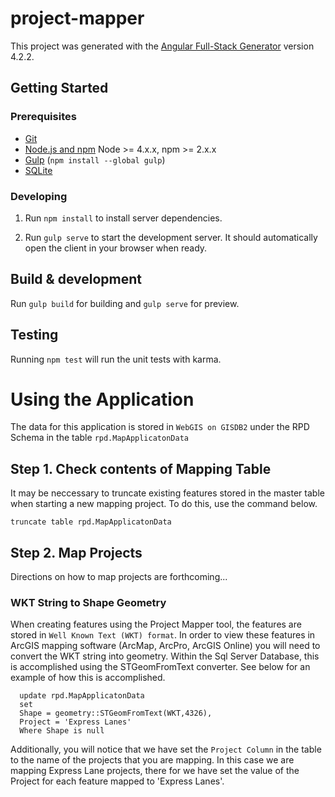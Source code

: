 # project-mapper

This project was generated with the [Angular Full-Stack Generator](https://github.com/DaftMonk/generator-angular-fullstack) version 4.2.2.

## Getting Started

### Prerequisites

- [Git](https://git-scm.com/)
- [Node.js and npm](nodejs.org) Node >= 4.x.x, npm >= 2.x.x
- [Gulp](http://gulpjs.com/) (`npm install --global gulp`)
- [SQLite](https://www.sqlite.org/quickstart.html)

### Developing

1. Run `npm install` to install server dependencies.

2. Run `gulp serve` to start the development server. It should automatically open the client in your browser when ready.

## Build & development

Run `gulp build` for building and `gulp serve` for preview.

## Testing

Running `npm test` will run the unit tests with karma.

# Using the Application
The data for this application is stored in `WebGIS on GISDB2` under the RPD Schema in the table `rpd.MapApplicatonData`

## Step 1. Check contents of Mapping Table
It may be neccessary to truncate existing features stored in the master table when starting a new mapping project.  To do this, use the command below.

```
truncate table rpd.MapApplicatonData
```
## Step 2. Map Projects
Directions on how to map projects are forthcoming...

### WKT String to Shape Geometry
When creating features using the Project Mapper tool, the features are stored in `Well Known Text (WKT) format`.  In order to view these features in ArcGIS mapping software (ArcMap, ArcPro, ArcGIS Online) you will need to convert the WKT string into geometry.  Within the Sql Server Database, this is accomplished using the STGeomFromText converter.  See below for an example of how this is accomplished.  

```
  update rpd.MapApplicatonData
  set 
  Shape = geometry::STGeomFromText(WKT,4326),
  Project = 'Express Lanes'
  Where Shape is null
```

Additionally, you will notice that we have set the `Project Column` in the table to the name of the projects that you are mapping.  In this case we are mapping Express Lane projects, there for we have set the value of the Project for each feature mapped to 'Express Lanes'.

